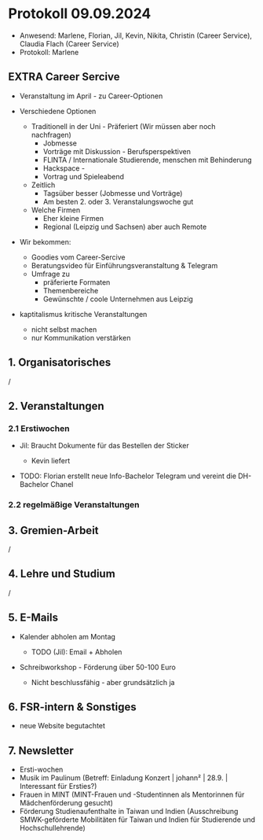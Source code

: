---
---

# Protokoll 09.09.2024

- Anwesend: Marlene, Florian, Jil, Kevin, Nikita, Christin (Career Service), Claudia Flach (Career Service)
- Protokoll: Marlene

## EXTRA Career Sercive

- Veranstaltung im April - zu Career-Optionen
- Verschiedene Optionen

  - Traditionell in der Uni - Präferiert (Wir müssen aber noch nachfragen)
    - Jobmesse
    - Vorträge mit Diskussion - Berufsperspektiven
    - FLINTA / Internationale Studierende, menschen mit Behinderung
    - Hackspace -
    - Vortrag und Spieleabend
  - Zeitlich
    - Tagsüber besser (Jobmesse und Vorträge)
    - Am besten 2. oder 3. Veranstalungswoche gut
  - Welche Firmen
    - Eher kleine Firmen
    - Regional (Leipzig und Sachsen) aber auch Remote

- Wir bekommen:

  - Goodies vom Career-Sercive
  - Beratungsvideo für Einführungsveranstaltung & Telegram
  - Umfrage zu
    - präferierte Formaten
    - Themenbereiche
    - Gewünschte / coole Unternehmen aus Leipzig

- kaptitalismus kritische Veranstaltungen
  - nicht selbst machen
  - nur Kommunikation verstärken

## 1. Organisatorisches

/

## 2. Veranstaltungen

### 2.1 Erstiwochen

- Jil: Braucht Dokumente für das Bestellen der Sticker

  - Kevin liefert

- TODO: Florian erstellt neue Info-Bachelor Telegram und vereint die DH-Bachelor Chanel

### 2.2 regelmäßige Veranstaltungen

## 3. Gremien-Arbeit

/

## 4. Lehre und Studium

/

## 5. E-Mails

- Kalender abholen am Montag

  - TODO (Jil): Email + Abholen

- Schreibworkshop - Förderung über 50-100 Euro
  - Nicht beschlussfähig - aber grundsätzlich ja

## 6. FSR-intern & Sonstiges

- neue Website begutachtet

## 7. Newsletter

- Ersti-wochen
- Musik im Paulinum (Betreff: Einladung Konzert | johann² | 28.9. | Interessant für Ersties?)
- Frauen in MINT (MINT-Frauen und -Studentinnen als Mentorinnen für Mädchenförderung gesucht)
- Förderung Studienaufenthalte in Taiwan und Indien (Ausschreibung SMWK-geförderte Mobilitäten für Taiwan und Indien für Studierende und Hochschullehrende)
